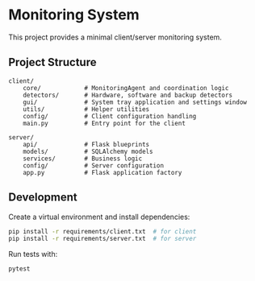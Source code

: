 # Monitoring System

This project provides a minimal client/server monitoring system.

## Project Structure

```
client/
    core/            # MonitoringAgent and coordination logic
    detectors/       # Hardware, software and backup detectors
    gui/             # System tray application and settings window
    utils/           # Helper utilities
    config/          # Client configuration handling
    main.py          # Entry point for the client

server/
    api/             # Flask blueprints
    models/          # SQLAlchemy models
    services/        # Business logic
    config/          # Server configuration
    app.py           # Flask application factory
```

## Development

Create a virtual environment and install dependencies:

```bash
pip install -r requirements/client.txt  # for client
pip install -r requirements/server.txt  # for server
```

Run tests with:

```bash
pytest
```
